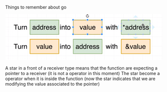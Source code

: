 Things to remember about go 

![alt text](https://raw.githubusercontent.com/FelipeRando/go-workspace/master/pointers-in-a-nutshell.png)

A star in a front of a receiver type means that the function are expecting a pointer to a receiver (it is not a operator in this moment)
The star become a operator when it is inside the function (now the star indicates that we are modifying the value associated to the pointer)
